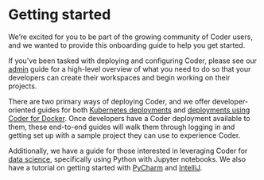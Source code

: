 # Getting started

We’re excited for you to be part of the growing community of Coder users, and we
wanted to provide this onboarding guide to help you get started.

If you've been tasked with deploying and configuring Coder, please see our
[admin](admin.md) guide for a high-level overview of what you need to do so that
your developers can create their workspaces and begin working on their projects.

There are two primary ways of deploying Coder, and we offer developer-oriented
guides for both [Kubernetes deployments](developers.md) and
[deployments using Coder for Docker](docker.md). Once developers have a Coder
deployment available to them, these end-to-end guides will walk them through
logging in and getting set up with a sample project they can use to experience
Coder.

Additionally, we have a guide for those interested in leveraging Coder for
[data science](data-scientists.md), specifically using Python with Jupyter
notebooks. We also have a tutorial on getting started with [PyCharm](pycharm.md)
and [IntelliJ](intellij.md).
